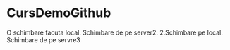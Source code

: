 # CursDemoGithub

O schimbare facuta local.
Schimbare de pe server2.
2.Schimbare pe local.
Schimbare de pe servre3
